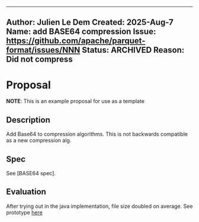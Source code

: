 <!--
  - Licensed to the Apache Software Foundation (ASF) under one
  - or more contributor license agreements.  See the NOTICE file
  - distributed with this work for additional information
  - regarding copyright ownership.  The ASF licenses this file
  - to you under the Apache License, Version 2.0 (the
  - "License"); you may not use this file except in compliance
  - with the License.  You may obtain a copy of the License at
  -
  -   http://www.apache.org/licenses/LICENSE-2.0
  -
  - Unless required by applicable law or agreed to in writing,
  - software distributed under the License is distributed on an
  - "AS IS" BASIS, WITHOUT WARRANTIES OR CONDITIONS OF ANY
  - KIND, either express or implied.  See the License for the
  - specific language governing permissions and limitations
  - under the License.
  -->
---
Author: Julien Le Dem
Created: 2025-Aug-7
Name: add BASE64 compression
Issue: https://github.com/apache/parquet-format/issues/NNN
Status: ARCHIVED
Reason: Did not compress
---

# Proposal

**NOTE**: This is an example proposal for use as a template

## Description
Add Base64 to compression algorithms.
This is not backwards compatible as a new compression alg.

## Spec

See [BASE64 spec].

## Evaluation

After trying out in the java implementation, file size doubled on average.
See prototype [here](github.com/julienledem/mypoc)

